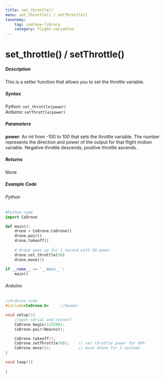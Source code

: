 ```yaml
---
title: set_throttle()
menu: set_throttle() / setThrottle()
taxonomy:
	tag: codrone-library
	category: flight-variables
---
```


# set_throttle() / setThrottle()

##### Description

This is a setter function that allows you to set the throttle variable.

##### Syntax
Python: ```set_throttle(power)```<br />
Arduino: ```setThrottle(power)```

##### Parameters

**power**: An int from -100 to 100 that sets the throttle variable.  The number represents the direction and power of the output for that flight motion variable. Negative throttle descends, positive throttle ascends.

##### Returns

None

##### Example Code
###### Python
```python
#Python code
import CoDrone

def main():
	drone = CoDrone.CoDrone()
	drone.pair()
	drone.takeoff()
	
	# Drone goes up for 1 second with 50 power
	drone.set_throttle(50)
	drone.move(1)
	
if __name__ == '__main__':
	main()

```
###### Arduino
```c
//Arduino code
#include<CoDrone.h>		//header

void setup(){
	//open serial and connect
	CoDrone.begin(115200);
	CoDrone.pair(Nearest);

	CoDrone.takeoff();
	CoDrone.setThrottle(60);	// set throttle power for 60%
	CoDrone.move(5);			// move drone for 5 seconds
}

void loop(){
	
}
	
```